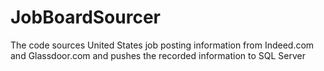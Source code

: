 # JobBoardSourcer
The code sources United States job posting information from Indeed.com and Glassdoor.com and pushes the recorded information to SQL Server

